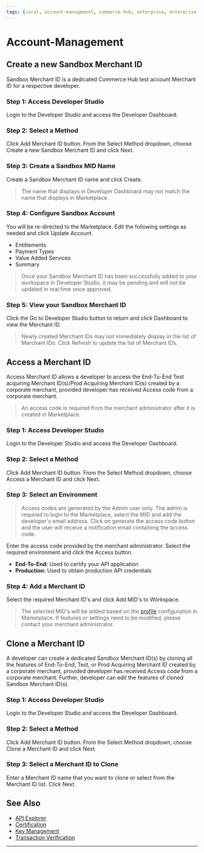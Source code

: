 ```yaml
---
tags: [carat, account-management, commerce-hub, enterprise, enterprise-portal,key-management, certification]
---
```


# Account-Management

## Create a new Sandbox Merchant ID

Sandbox Merchant ID is a dedicated Commerce Hub test account Merchant ID for a respective developer.

### Step 1: Access Developer Studio

Login to the Developer Studio and access the Developer Dashboard. 

### Step 2: Select a Method

Click Add Merchant ID button. From the Select Method dropdown, choose Create a new Sandbox Merchant ID and click Next.

### Step 3: Create a Sandbox MID Name

Create a Sandbox Merchant ID name and click Create. 

<!-- theme: info -->
> The name that displays in Developer Dashboard may not match the name that displays in Marketplace.

### Step 4: Configure Sandbox Account

You will be re-directed to the Marketplace. Edit the following settings as needed and click Update Account.

- Entitlements
- Payment Types
- Value Added Services
- Summary

<!-- theme: info -->
> Once your Sandbox Merchant ID has been successfully added to your workspace in Developer Studio, it may be pending and will not be updated in real time once approved.


### Step 5: View your Sandbox Merchant ID

Click the Go to Developer Studio button to return and click Dashboard to view the Merchant ID. 


<!-- theme: info -->
> Newly created Merchant IDs may not immediately display in the list of Merchant IDs. Click Refresh to update the list of Merchant IDs.

## Access a Merchant ID

Access Merchant ID allows a developer to access the End-To-End Test acquiring Merchant ID(s)/Prod Acquiring Merchant ID(s) created by a corporate merchant, provided developer has received Access code from a corporate merchant.

<!-- theme: warning -->
> An access code is required from the merchant administrator after it is created in Marketplace.

### Step 1: Access Developer Studio

Login to the Developer Studio and access the Developer Dashboard. 


### Step 2: Select a Method

Click Add Merchant ID button. From the Select Method dropdown, choose Access a Merchant ID and click Next.


### Step 3: Select an Environment


<!-- theme: info -->
>Access codes are generated by the Admin user only. The admin is required to login to the Marketplace, select the MID and add the developer's email address. Click on generate the access code button and the user will receive a notification email containing the access code.


Enter the access code provided by the merchant administrator. Select the required environment and click the Access button.

- **End-To-End:** Used to certify your API application
- **Production:** Used to obtain production API credentials

### Step 4: Add a Merchant ID

Select the required Merchant ID's and click Add MID's to Workspace.

<!-- theme: info -->
>The selected MID's will be added based on the [profile](?docs/Resources/Guides/Enterprise-Portal/Profiles.md) configuration in Marketplace. If features or settings need to be modified, please contact your merchant administrator. 


## Clone a Merchant ID

A developer can create a dedicated Sandbox Merchant ID(s) by cloning all the features of End-To-End, Test, or Prod Acquiring Merchant ID created by a corporate merchant, provided developer has received Access code from a corporate merchant. Further, developer can edit the features of cloned Sandbox Merchant ID(s).

### Step 1: Access Developer Studio

Login to the Developer Studio and access the Developer Dashboard. 

### Step 2: Select a Method

Click Add Merchant ID button. From the Select Method dropdown, choose Clone a Merchant ID and click Next.

### Step 3: Select a Merchant ID to Clone

Enter a Merchant ID name that you want to clone or select from the Merchant ID list. Click Next.

## See Also

- [API Explorer](../api/?type=post&path=/payments/v1/charges)
- [Certification](?path=docs/Resources/Guides/Dev-Studio/Certification.md)
- [Key Management](?path=docs/Resources/Guides/Dev-Studio/Key-Management.md)
- [Transaction Verification](?path=docs/Resources/Guides/Dev-Studio/Transaction-Verification.md)

--- 
